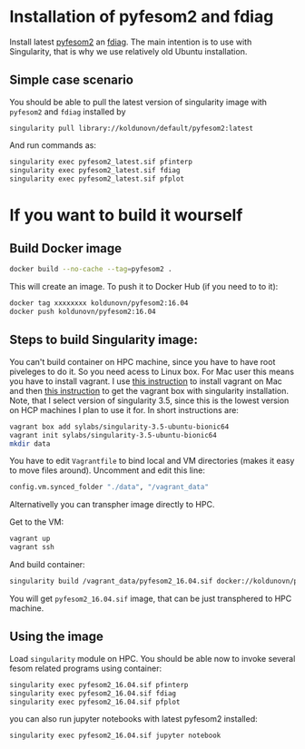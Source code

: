 Installation of pyfesom2 and fdiag
==================================

Install latest [pyfesom2](https://github.com/FESOM/pyfesom2) an [fdiag](https://github.com/FESOM/fdiag). The main intention is to use with Singularity, that is why we use relatively old Ubuntu installation. 

Simple case scenario
--------------------

You should be able to pull the latest version of singularity image with `pyfesom2` and `fdiag` installed by

```
singularity pull library://koldunovn/default/pyfesom2:latest
```

And run commands as:

```bash
singularity exec pyfesom2_latest.sif pfinterp
singularity exec pyfesom2_latest.sif fdiag
singularity exec pyfesom2_latest.sif pfplot
```

If you want to build it wourself
================================

Build Docker image
------------------

```bash
docker build --no-cache --tag=pyfesom2 .
```

This will create an image. To push it to Docker Hub (if you need to to it):

```bash
docker tag xxxxxxxx koldunovn/pyfesom2:16.04
docker push koldunovn/pyfesom2:16.04
```

Steps to build Singularity image:
---------------------------------
You can't build container on HPC machine, since you have to have root piveleges to do it. So you need acess to Linux box. For Mac user this means you have to install vagrant. I use [this instruction](https://www.taniarascia.com/what-are-vagrant-and-virtualbox-and-how-do-i-use-them/) to install vagrant on Mac and then [this instruction](https://sylabs.io/guides/3.0/user-guide/installation.html#singularity-vagrant-box) to get the vagrant box with singularity installation. Note, that I select version of singularity 3.5, since this is the lowest version on HCP machines I plan to use it for. In short instructions are:

```bash  
vagrant box add sylabs/singularity-3.5-ubuntu-bionic64
vagrant init sylabs/singularity-3.5-ubuntu-bionic64
mkdir data
```
You have to edit `Vagrantfile` to bind local and VM directories (makes it easy to move files around). Uncomment and edit this line:
```python
config.vm.synced_folder "./data", "/vagrant_data"
```
Alternativelly you can transpher image directly to HPC.

Get to the VM:
```bash
vagrant up
vagrant ssh
```

And build container:

```bash
singularity build /vagrant_data/pyfesom2_16.04.sif docker://koldunovn/pyfesom2:16.04
```

You will get `pyfesom2_16.04.sif` image, that can be just transphered to HPC machine. 

Using the image
---------------

Load `singularity` module on HPC. You should be able now to invoke several fesom related programs using container:

```bash
singularity exec pyfesom2_16.04.sif pfinterp
singularity exec pyfesom2_16.04.sif fdiag
singularity exec pyfesom2_16.04.sif pfplot
```

you can also run jupyter notebooks with latest pyfesom2 installed:

```
singularity exec pyfesom2_16.04.sif jupyter notebook
```
